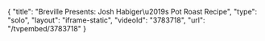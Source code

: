 {
    "title": "Breville Presents: Josh Habiger\u2019s Pot Roast Recipe",
    "type": "solo",
    "layout": "iframe-static",
    "videoId": "3783718",
    "url": "\/tvpembed\/3783718"
}